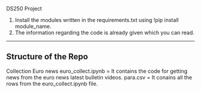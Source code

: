 DS250 Project
1. Install the modules written in the requirements.txt using !pip install module_name.
2. The information regarding the code is already given which  you can read.
-------------------------------------------------------------------------
Structure of the Repo
--------------------
Collection
   Euro news
      euro_collect.ipynb = It contains the code for getting news from the euro news latest bulletin videos.
      para.csv = It conains all the rows from the euro_collect.ipynb file.